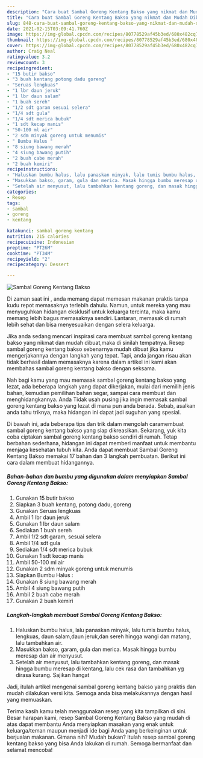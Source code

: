 ```yaml
---
description: "Cara buat Sambal Goreng Kentang Bakso yang nikmat dan Mudah Dibuat"
title: "Cara buat Sambal Goreng Kentang Bakso yang nikmat dan Mudah Dibuat"
slug: 848-cara-buat-sambal-goreng-kentang-bakso-yang-nikmat-dan-mudah-dibuat
date: 2021-02-15T03:09:41.760Z
image: https://img-global.cpcdn.com/recipes/80778529af45b3ed/680x482cq70/sambal-goreng-kentang-bakso-foto-resep-utama.jpg
thumbnail: https://img-global.cpcdn.com/recipes/80778529af45b3ed/680x482cq70/sambal-goreng-kentang-bakso-foto-resep-utama.jpg
cover: https://img-global.cpcdn.com/recipes/80778529af45b3ed/680x482cq70/sambal-goreng-kentang-bakso-foto-resep-utama.jpg
author: Craig Neal
ratingvalue: 3.2
reviewcount: 3
recipeingredient:
- "15 butir bakso"
- "3 buah kentang potong dadu goreng"
- "Seruas lengkuas"
- "1 lbr daun jeruk"
- "1 lbr daun salam"
- "1 buah sereh"
- "1/2 sdt garam sesuai selera"
- "1/4 sdt gula"
- "1/4 sdt merica bubuk"
- "1 sdt kecap manis"
- "50-100 ml air"
- "2 sdm minyak goreng untuk menumis"
- " Bumbu Halus "
- "8 siung bawang merah"
- "4 siung bawang putih"
- "2 buah cabe merah"
- "2 buah kemiri"
recipeinstructions:
- "Haluskan bumbu halus, lalu panaskan minyak, lalu tumis bumbu halus, lengkuas, daun salam,daun jeruk,dan sereh hingga wangi dan matang, lalu tambahkan air."
- "Masukkan bakso, garam, gula dan merica. Masak hingga bumbu meresap dan air menyusut."
- "Setelah air menyusut, lalu tambahkan kentang goreng, dan masak hingga bumbu meresap di kentang, lalu cek rasa dan tambahkan yg dirasa kurang. Sajikan hangat"
categories:
- Resep
tags:
- sambal
- goreng
- kentang

katakunci: sambal goreng kentang 
nutrition: 215 calories
recipecuisine: Indonesian
preptime: "PT26M"
cooktime: "PT34M"
recipeyield: "2"
recipecategory: Dessert

---
```



![Sambal Goreng Kentang Bakso](https://img-global.cpcdn.com/recipes/80778529af45b3ed/680x482cq70/sambal-goreng-kentang-bakso-foto-resep-utama.jpg)

Di zaman  saat ini , anda memang dapat memesan makanan praktis tanpa kudu repot memasaknya terlebih dahulu. Namun, untuk mereka yang mau menyuguhkan hidangan eksklusif untuk keluarga tercinta, maka kamu memang lebih bagus memasaknya sendiri. Lantaran, memasak di rumah lebih sehat dan bisa menyesuaikan dengan selera keluarga.

Jika anda sedang mencari inspirasi cara membuat sambal goreng kentang bakso yang nikmat dan mudah dibuat,maka di sinilah tempatnya. Resep sambal goreng kentang bakso  sebenarnya mudah dibuat jika kamu mengerjakannya dengan langkah yang tepat. Tapi, anda jangan risau akan tidak berhasil dalam memasaknya 
karena dalam artikel ini kami akan membahas sambal goreng kentang bakso dengan seksama.  



Nah bagi kamu yang mau memasak sambal goreng kentang bakso yang lezat, ada beberapa langkah yang dapat dikerjakan, mulai dari memilih jenis bahan, kemudian pemilihan bahan segar, sampai cara membuat dan menghidangkannya. Anda Tidak usah pusing jika ingin memasak sambal goreng kentang bakso yang lezat di mana pun anda berada. Sebab, asalkan anda  tahu triknya, maka hidangan ini dapat jadi suguhan yang spesial.

Di bawah ini, ada beberapa tips dan trik dalam mengolah caramembuat sambal goreng kentang bakso yang siap dikreasikan. Sekarang, yuk kita coba ciptakan sambal goreng kentang bakso sendiri di rumah. Tetap berbahan sederhana, hidangan ini dapat memberi manfaat untuk membantu menjaga kesehatan tubuh kita. Anda dapat membuat Sambal Goreng Kentang Bakso memakai 17 bahan dan 3 langkah pembuatan. Berikut ini cara dalam membuat hidangannya.

<!--inarticleads1-->

##### Bahan-bahan dan bumbu yang digunakan dalam menyiapkan Sambal Goreng Kentang Bakso:

1. Gunakan 15 butir bakso
1. Siapkan 3 buah kentang, potong dadu, goreng
1. Gunakan Seruas lengkuas
1. Ambil 1 lbr daun jeruk
1. Gunakan 1 lbr daun salam
1. Sediakan 1 buah sereh
1. Ambil 1/2 sdt garam, sesuai selera
1. Ambil 1/4 sdt gula
1. Sediakan 1/4 sdt merica bubuk
1. Gunakan 1 sdt kecap manis
1. Ambil 50-100 ml air
1. Gunakan 2 sdm minyak goreng untuk menumis
1. Siapkan  Bumbu Halus :
1. Gunakan 8 siung bawang merah
1. Ambil 4 siung bawang putih
1. Ambil 2 buah cabe merah
1. Gunakan 2 buah kemiri




<!--inarticleads2-->

##### Langkah-langkah membuat Sambal Goreng Kentang Bakso:

1. Haluskan bumbu halus, lalu panaskan minyak, lalu tumis bumbu halus, lengkuas, daun salam,daun jeruk,dan sereh hingga wangi dan matang, lalu tambahkan air.
1. Masukkan bakso, garam, gula dan merica. Masak hingga bumbu meresap dan air menyusut.
1. Setelah air menyusut, lalu tambahkan kentang goreng, dan masak hingga bumbu meresap di kentang, lalu cek rasa dan tambahkan yg dirasa kurang. Sajikan hangat




Jadi, itulah artikel mengenai  sambal goreng kentang bakso  yang praktis dan mudah dilakukan versi kita. Semoga anda bisa melakukannya dengan hasil yang memuaskan. 

Terima kasih kamu telah menggunakan resep yang kita tampilkan di sini. Besar harapan kami, resep  Sambal Goreng Kentang Bakso yang mudah di atas dapat membantu Anda menyiapkan masakan yang enak untuk keluarga/teman maupun menjadi ide bagi Anda yang berkeinginan untuk berjualan makanan. Gimana nih? Mudah bukan? Itulah resep sambal goreng kentang bakso yang bisa Anda lakukan di rumah. Semoga bermanfaat dan selamat mencoba!

